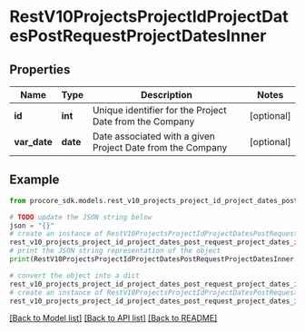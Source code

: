 # RestV10ProjectsProjectIdProjectDatesPostRequestProjectDatesInner


## Properties

Name | Type | Description | Notes
------------ | ------------- | ------------- | -------------
**id** | **int** | Unique identifier for the Project Date from the Company | [optional] 
**var_date** | **date** | Date associated with a given Project Date from the Company | [optional] 

## Example

```python
from procore_sdk.models.rest_v10_projects_project_id_project_dates_post_request_project_dates_inner import RestV10ProjectsProjectIdProjectDatesPostRequestProjectDatesInner

# TODO update the JSON string below
json = "{}"
# create an instance of RestV10ProjectsProjectIdProjectDatesPostRequestProjectDatesInner from a JSON string
rest_v10_projects_project_id_project_dates_post_request_project_dates_inner_instance = RestV10ProjectsProjectIdProjectDatesPostRequestProjectDatesInner.from_json(json)
# print the JSON string representation of the object
print(RestV10ProjectsProjectIdProjectDatesPostRequestProjectDatesInner.to_json())

# convert the object into a dict
rest_v10_projects_project_id_project_dates_post_request_project_dates_inner_dict = rest_v10_projects_project_id_project_dates_post_request_project_dates_inner_instance.to_dict()
# create an instance of RestV10ProjectsProjectIdProjectDatesPostRequestProjectDatesInner from a dict
rest_v10_projects_project_id_project_dates_post_request_project_dates_inner_from_dict = RestV10ProjectsProjectIdProjectDatesPostRequestProjectDatesInner.from_dict(rest_v10_projects_project_id_project_dates_post_request_project_dates_inner_dict)
```
[[Back to Model list]](../README.md#documentation-for-models) [[Back to API list]](../README.md#documentation-for-api-endpoints) [[Back to README]](../README.md)



